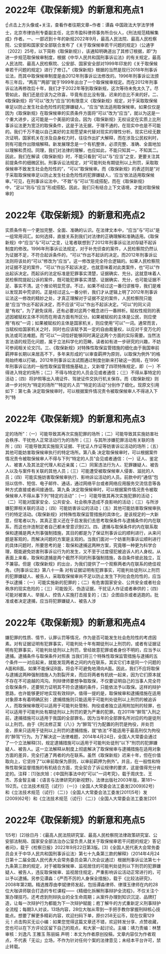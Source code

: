 # 2022年《取保新规》的新意和亮点1

☝点击上方头像或+关注，查看作者往期文章~作者：谭淼 中国政法大学法学博士，北京市律协刑专委副主任，北京市盈科律师事务所合伙人，《刑法规范精解集成》作者。一、一部迟到十年的新规2022年9月，最高人民法院、最高人民检察院、公安部和国家安全部联合发布了《关于取保候审若干问题的规定》（公通字〔2022〕25号，以下简称《取保新规》），该通知明确道出了其修订根据，即“为进一步规范取保候审制度，根据《中华人民共和国刑事诉讼法》的有关规定，最高人民法院、最高人民检察院、公安部、国家安全部对1999年印发的《关于取保候审若干问题的规定》进行了修订。”《取保新规》根据的当然是现行2018年刑事诉讼法，而其中取保候审制度是由2012年刑事诉讼法修改的。1996年刑事诉讼法颁布三年后，“两高”“两部”就于1999年出台了一个取保候审规定。而在2012年刑事诉讼法再修改后十年，我们才于2022年等到取保新规，这次等待未免太久了。尽管如此，我们还是应该为之欣喜，毕竟有总比没有强，迟来的总比不来的好。二、《取保新规》将“可以”改为“应当”的有限意义《取保新规》规定，对于采取取保候审足以防止发生社会危险性的犯罪嫌疑人，“应当”依法适用取保候审。如果仅仅是因为《取保新规》在取保候审的实质条件方面将“可以”改为“应当”，就以为这是一个重大进步，这可能是一个美丽的误会。因为《取保新规》无权设定在实质上比刑事诉讼法更为宽泛的取保条件，这是于法无据，于理不通的，在现实中也是不可能的。我们千万不能以自己美好的主观愿望来代替对现实的理性分析。现实已经无数次证明，国家机关在涉及自身权力时，往往作出扩大解释，而在涉及公民权利时，则有可能作出限缩解释。新发展理念是一个有机整体，必须完整、准确、全面地加以理解和贯彻。同理，我们对法律的理解，也应如此，不能只知其一，不知其二。因此，我们在解读《取保新规》时，不能只看到“可以”与“应当”之变，更要关注其前提条件的细微区别。刑事诉讼法规定，对“可能判处有期徒刑以上刑罚，采取取保候审不致发生社会危险性的”，“可以”取保候审。而《取保新规》的表述则是“对于采取取保候审足以防止发生社会危险性的犯罪嫌疑人，‘应当’依法适用取保候审。”可见，在刑事诉讼法中，“不致”与“可以”形成搭配，而在《取保新规》中，“足以”则与“应当”形成搭配。因此，我们只有结合上下文语境，才能对取保候审的

# 2022年《取保新规》的新意和亮点2

实质条件有一个更加完整、全面、准确的认识。在法律文本中，“应当”与“可以”是一组常用词汇。如何选择，直接关系到我们对法律的正确理解和准确适用。《取保新规》中“应当”与“可以”之变，让笔者联想到了2012年刑事诉讼法对存疑不起诉制度的修改。1996年刑事诉讼法规定，对于补充侦查的案件，人民检察院仍然认为证据不足，不符合起诉条件的，“可以”作出不起诉的决定。而2012年刑事诉讼法则将该处的“可以”修改为“应当”。这一修改是完全符合逻辑的。如果人民检察院对证据不足的案件，“可以”作出不起诉决定，也就意味着对此类案件，也“可以”作出起诉决定。而起诉的法定标准是犯罪事实清楚，证据确实、充分。这就意味着人民检察院提起公诉的案件，既可能犯罪事实清楚、证据确实、充分，也可能证据不足、事实不清。这个推论明显荒谬。不过，如果不经过这一番归谬推导，我们是难以发现其中荒谬的。正是经过这么一番分析，我们才从逻辑上明了2012年刑事诉讼法这一修改的精妙之处，才真正理解对于证据不足的案件，人民检察院只能是“应当”作出不起诉决定，而不应该“可以”作出不起诉决定。“可以”的同义词是“有权”，为了避免误用，还有必要对这两个概念进行一番辨析。赋权性规则的表述因被赋权主体不同而在用语方面有所区分。如果被赋权的主体是公民，则应使用“有权”一词；如果被赋权的主体是国家机关，则应使用“可以”一词。通常而言，当赋权给国家机关之时，同时也应该赋予其一定的自由裁量权，以应对千变万化的执法或司法难题。而“可以”一词恰好能够同时满足这两个方面的实际需要。当然法言法语的规范化问题，属于立法科学化的范畴，读者如有进一步研究的兴趣，不妨可参阅相关论文[1]。三、《取保新规》对特殊性取保监管措施的细化由于我国审前羁押率长期以来居高不下，多年来形成的“以审查羁押为原则，以取保为例外”的格局始终难以打破。2012年刑事诉讼法试图通过制度创新来打破这一困局，在1996年刑事诉讼法的一般性取保监管措施基础上，又新增了四项特殊规定，即（一）不得进入特定的场所；（二）不得与特定的人员会见或者通信；（三）不得从事特定的活动；（四）将护照等出入境证件、驾驶证件交执行机关保存。而《取保新规》则进一步对何为“特定的场所”“特定的人员”“特定的活动”分别作了细化。现原文引用如下：第七条 决定取保候审时，可以根据案件情况责令被取保候审人不得进入下列“特

# 2022年《取保新规》的新意和亮点3

定的场所”：（一）可能导致其再次实施犯罪的场所；（二）可能导致其实施妨害社会秩序、干扰他人正常活动行为的场所；（三）与其所涉嫌犯罪活动有关联的场所；（四）可能导致其实施毁灭证据、干扰证人作证等妨害诉讼活动的场所；（五）其他可能妨害取保候审执行的特定场所。第八条 决定取保候审时，可以根据案件情况责令被取保候审人不得与下列“特定的人员”会见或者通信：（一）证人、鉴定人、被害人及其法定代理人和近亲属；（二）同案违法行为人、犯罪嫌疑人、被告人以及与案件有关联的其他人员；（三）可能遭受被取保候审人侵害、滋扰的人员；（四）可能实施妨害取保候审执行、影响诉讼活动的人员。前款中的“通信”包括以信件、短信、电子邮件、通话，通过网络平台或者网络应用服务交流信息等各种方式直接或者间接通信。第九条 决定取保候审时，可以根据案件情况责令被取保候审人不得从事下列“特定的活动”：（一）可能导致其再次实施犯罪的活动；（二）可能对国家安全、公共安全、社会秩序造成不良影响的活动；（三）与所涉嫌犯罪相关联的活动；（四）可能妨害诉讼的活动；（五）其他可能妨害取保候审执行的特定活动。《取保新规》对特殊性取保监管措施的具体化，是该规定的一大新意，但笔者以为，其真正意义还在于启发我们去思考取保条件与逮捕条件的内在联系，而这也许连制定者自己都未曾意识到[2]。四、逮捕与取保条件的内在联系取保和逮捕是两大刑事强制措施，其目的都是为了保证刑事诉讼的顺利进行，从来问题是客观的，而解决问题的方案是主观的。当我们面对一个妨害刑事诉讼顺利进行的具体问题时，所要思考的是：取保和逮捕这两种方案，究竟哪一种更为科学合理，既能避免妨害刑事诉讼行为的发生，又不至于过度侵犯被追诉人的人身权。从表面上来看，取保和逮捕是两个截然不同的刑事强制措施，各自条件彼此独立，互不兼容。但是《取保新规》的出台，为我们提供了一个观察两者内在联系的绝佳视角。《刑事诉讼法》第八十一条  对有证据证明有犯罪事实，可能判处徒刑以上刑罚的犯罪嫌疑人、被告人，采取取保候审尚不足以防止发生下列社会危险性的，应当予以逮捕：（一）可能实施新的犯罪的；（二）有危害国家安全、公共安全或者社会秩序的现实危险的；（三）可能毁灭、伪造证据，干扰证人作证或者串供的；（四）可能对被害人、举报人、控告人实施打击报复的；（五）企图自杀或者逃跑的。批准或者决定逮捕，应当将犯罪嫌疑人、被告人涉

# 2022年《取保新规》的新意和亮点4

嫌犯罪的性质、情节，认罪认罚等情况，作为是否可能发生社会危险性的考虑因素。对有证据证明有犯罪事实，可能判处十年有期徒刑以上刑罚的，或者有证据证明有犯罪事实，可能判处徒刑以上刑罚，曾经故意犯罪或者身份不明的，应当予以逮捕。逮捕条件与取保条件对照表	当我们将三个特殊性取保监管措施与逮捕的五个条件一一对应起来，就能发现两者之间的内在联系，其实它们本是同一个问题的A面和B面。如果不能保证B面，将会不可避免地滑向A面。因此，我们不应将取保与逮捕这两种强制措施人为割裂开来，而应将两者有机统一起来，因为它们原本就不存在不可逾越的鸿沟。刑辩律师要想争取取保，不仅要证明自己的当事人完全符合取保条件，还要努力证明其不符合逮捕的条件，只能依法予以取保。这样的辩护思路，也许能够更好地实现有效辩护。值得一提的是，取保候审和逮捕措施在适用对象原本有着明确区别：逮捕措施则只能适用于可能判处徒刑以上刑罚的被追诉人，而取保候审既可以适用于可能判处管制、拘役或者独立适用附加刑的轻罪，也可以适用于可能判处有期徒刑以上刑罚的更为严重的犯罪。在2011年“醉驾”入刑之前，逮捕措施可以适用于我国的全部罪名，因为当年的全部罪名所对应的均是徒刑以上刑罚。由于《刑法修正案（八）》为“醉驾”行为配置的刑罚是拘役，并处罚金，原来只适用于徒刑以上刑罚的逮捕措施，就“依法”不能适用于最高刑仅为拘役的“醉驾”行为。为了解决这一法律难题，2014年4月24日，全国人大常委会通过了一个立法解释[3]，规定逮捕措施可以适用于可能判处徒刑“以下”刑罚的犯罪嫌疑人、被告人。这一立法解释从制度上彻底解决了取保候审与逮捕措施在适用对象方面的差异，完全打通了两者的内在联系。虽然《取保新规》迟来十年，但在价值取向上，它坚持了“以审前取保为原则，以审前羁押为例外”。并且，在一般性和特殊性取保监督措施的有机结合方面，完全契合了诉讼规律的要求，这是值得充分肯定的。注释：[1]张庆旭：《中国刑事法中的“可以”一词考究》，载于周庆生、王杰、苏金智主编：《语言与法律研究的新视野》，法律出版社2003年版，第181～192页。《立法技术规范（试行）（一）》（全国人大常委会法工委发[2009]62号）和《立法技术规范（试行）（二）》（全国人大常委会法工委发[2011]5号）发[2009]62号）和《立法技术规范（试行）（二）》（全国人大常委会法工委发[201

# 2022年《取保新规》的新意和亮点5

1]5号）[2]徐日丹：《最高人民法院研究室、最高人民检察院法律政策研究室、公安部法制局、国家安全部法治办公室负责人就关于取保候审若干问题的规定〉答记者问》，载于《检察日报》2022年9月22日第3版。[3]《全国人民代表大会常务委员会关于中华人民共和国刑事诉讼法〉第七十九条第三款的解释》（2014年4月24日第十二届全国人民代表大会常务委员会第八次会议通过）根据刑事诉讼法第七十九条第三款的规定，对于被取保候审、监视居住的可能判处徒刑以下刑罚的犯罪嫌疑人、被告人，违反取保候审、监视居住规定，严重影响诉讼活动正常进行的，可以予以逮捕。另参见谭淼：《严而不厉的人身保全措施》，载于《比较法研究》，2008年第2期。精选推荐由李斌律师发起，包括谭淼律师、律璞玉律师在内的28位大咖讲师联合打造的专栏课程——《精细化拆解刑事辩护全流程》，不仅关注个案办理技巧，还考虑到刑辩执业的全生命周期；从案件办理到知识沉淀、品牌打造，让每一次辩护行为都能为下一次辩护赋能；庖丁解牛的方式重新定义刑事辩护全流程；每期3人对谈，13场内容，28位大咖从零到一手把手教你掌握刑辩核心技能点。想要了解更多精彩内容，欢迎扫码下单，原价258无讼币，现在仅需129元！点击购买无讼小编：如果您觉得这篇文章还不错，欢迎转发分享、点赞收藏，您也可以在下方评论区留下自己的观点，和大家一起讨论。主编：靖力责编：林慧审核：刘逸凡 王雅玉 陈丽娟 声明：本文为作者原创投稿，文章内容仅为作者观点，不代表「无讼」立场，不作为针对任何个案的法律意见；未经本平台许可，禁止转载。

